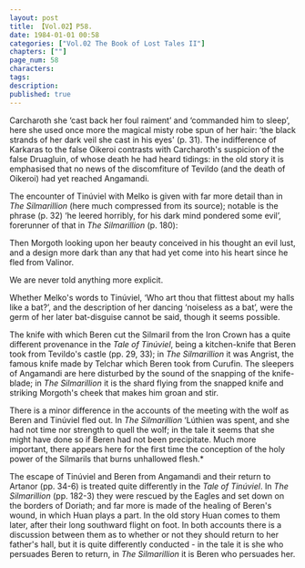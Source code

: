 ```yaml
---
layout: post
title: 【Vol.02】P58.
date: 1984-01-01 00:58
categories: ["Vol.02 The Book of Lost Tales II"]
chapters: [""]
page_num: 58
characters: 
tags: 
description: 
published: true
---
```


<p style="text-indent: 0;">
Carcharoth she ‘cast back her foul raiment’ and ‘commanded him to sleep’, here she used once more the magical misty robe spun of her hair: ‘the black strands of her dark veil she cast in his eyes' (p. 31). The indifference of Karkaras to the false Oikeroi contrasts with Carcharoth's suspicion of the false Druagluin, of whose death he had heard tidings: in the old story it is emphasised that no news of the discomfiture of Tevildo (and the death of Oikeroi) had yet reached Angamandi.
</p>

The encounter of Tinúviel with Melko is given with far more detail than in <I>The Silmarillion</I> (here much compressed from its source); notable is the phrase (p. 32) ‘he leered horribly, for his dark mind pondered some evil’, forerunner of that in <I>The Silmarillion</I> (p. 180):

Then Morgoth looking upon her beauty conceived in his thought an evil lust, and a design more dark than any that had yet come into his heart since he fled from Valinor.

We are never told anything more explicit.

Whether Melko's words to Tinúviel, ‘Who art thou that flittest about my halls like a bat?’, and the description of her dancing ‘noiseless as a bat’, were the germ of her later bat-disguise cannot be said, though it seems possible.

The knife with which Beren cut the Silmaril from the Iron Crown has a quite different provenance in the <I>Tale of Tinúviel</I>, being a kitchen-knife that Beren took from Tevildo's castle (pp. 29, 33); in <I>The Silmarillion</I> it was Angrist, the famous knife made by Telchar which Beren took from Curufin. The sleepers of Angamandi are here disturbed by the sound of the snapping of the knife-blade; in <I>The Silmarillion</I> it is the shard flying from the snapped knife and striking Morgoth's cheek that makes him groan and stir.

There is a minor difference in the accounts of the meeting with the wolf as Beren and Tinúviel fled out. In <I>The Silmarillion</I> ‘Lúthien was spent, and she had not time nor strength to quell the wolf; in the tale it seems that she might have done so if Beren had not been precipitate. Much more important, there appears here for the first time the conception of the holy power of the Silmarils that burns unhallowed flesh.\*

The escape of Tinúviel and Beren from Angamandi and their return to Artanor (pp. 34-6) is treated quite differently in the <I>Tale of Tinúviel</I>. In <I>The Silmarillion</I> (pp. 182-3) they were rescued by the Eagles and set down on the borders of Doriath; and far more is made of the healing of Beren's wound, in which Huan plays a part. In the old story Huan comes to them later, after their long southward flight on foot. In both accounts there is a discussion between them as to whether or not they should return to her father's hall, but it is quite differently conducted - in the tale it is she who persuades Beren to return, in <I>The Silmarillion</I> it is Beren who persuades her.

